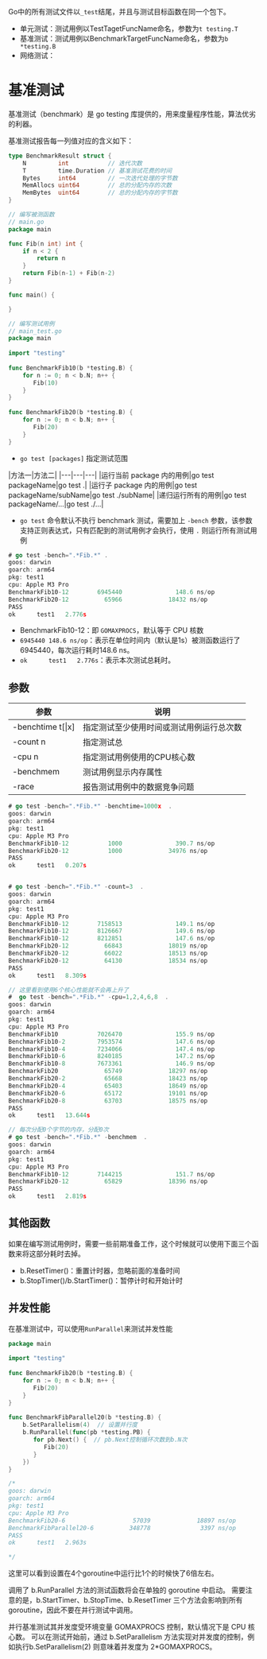 Go中的所有测试文件以`_test`结尾，并且与测试目标函数在同一个包下。
- 单元测试：测试用例以TestTagetFuncName命名，参数为`t testing.T`
- 基准测试：测试用例以BenchmarkTargetFuncName命名，参数为`b *testing.B`
- 网络测试：

# 基准测试

基准测试（benchmark）是 go testing 库提供的，用来度量程序性能，算法优劣的利器。

基准测试报告每一列值对应的含义如下：

```go
type BenchmarkResult struct {  
    N         int           // 迭代次数  
    T         time.Duration // 基准测试花费的时间  
    Bytes     int64         // 一次迭代处理的字节数  
    MemAllocs uint64        // 总的分配内存的次数  
    MemBytes  uint64        // 总的分配内存的字节数  
}
```

```go
// 编写被测函数
// main.go
package main

func Fib(n int) int {
	if n < 2 {
		return n
	}
	return Fib(n-1) + Fib(n-2)
}

func main() {

}

// 编写测试用例
// main_test.go
package main  
  
import "testing"  
  
func BenchmarkFib10(b *testing.B) {  
    for n := 0; n < b.N; n++ {  
       Fib(10)  
    }  
}  
  
func BenchmarkFib20(b *testing.B) {  
    for n := 0; n < b.N; n++ {  
       Fib(20)  
    }  
}
```

- `go test [packages]` 指定测试范围

|方法一|方法二|
|---|---|---|
|运行当前 package 内的用例|go test packageName|go test .|
|运行子 package 内的用例|go test packageName/subName|go test ./subName|
|递归运行所有的用例|go test packageName/...|go test ./...|

- `go test` 命令默认不执行 benchmark 测试，需要加上 `-bench` 参数，该参数支持正则表达式，只有匹配到的测试用例才会执行，使用 `.` 则运行所有测试用例
```go
# go test -bench=".*Fib.*" .
goos: darwin
goarch: arm64
pkg: test1
cpu: Apple M3 Pro
BenchmarkFib10-12        6945440               148.6 ns/op
BenchmarkFib20-12          65966             18432 ns/op
PASS
ok      test1   2.776s

```
- BenchmarkFib10-12：即 `GOMAXPROCS`，默认等于 CPU 核数
-  `6945440 148.6 ns/op`：表示在单位时间内（默认是1s）被测函数运行了6945440，每次运行耗时148.6 ns。
- `ok      test1   2.776s`：表示本次测试总耗时。
## 参数

| 参数                 | 说明                   |
| ------------------ | -------------------- |
| -benchtime t\[\|x] | 指定测试至少使用时间或测试用例运行总次数 |
| -count n           | 指定测试总                |
| -cpu n             | 指定测试用例使用的CPU核心数      |
| -benchmem          | 测试用例显示内存属性           |
| -race              | 报告测试用例中的数据竞争问题       |
```go
# go test -bench=".*Fib.*" -benchtime=1000x  .
goos: darwin
goarch: arm64
pkg: test1
cpu: Apple M3 Pro
BenchmarkFib10-12           1000               390.7 ns/op
BenchmarkFib20-12           1000             34976 ns/op
PASS
ok      test1   0.207s


# go test -bench=".*Fib.*" -count=3  .        
goos: darwin
goarch: arm64
pkg: test1
cpu: Apple M3 Pro
BenchmarkFib10-12        7158513               149.1 ns/op
BenchmarkFib10-12        8126667               149.6 ns/op
BenchmarkFib10-12        8212851               147.6 ns/op
BenchmarkFib20-12          66843             18019 ns/op
BenchmarkFib20-12          66022             18513 ns/op
BenchmarkFib20-12          64130             18534 ns/op
PASS
ok      test1   8.309s

// 这里看到使用6个核心性能就不会再上升了
#  go test -bench=".*Fib.*" -cpu=1,2,4,6,8  .
goos: darwin
goarch: arm64
pkg: test1
cpu: Apple M3 Pro
BenchmarkFib10           7026470               155.9 ns/op
BenchmarkFib10-2         7953574               147.6 ns/op
BenchmarkFib10-4         7234066               147.4 ns/op
BenchmarkFib10-6         8240185               147.2 ns/op
BenchmarkFib10-8         7673361               146.9 ns/op
BenchmarkFib20             65749             18297 ns/op
BenchmarkFib20-2           65668             18423 ns/op
BenchmarkFib20-4           65403             18649 ns/op
BenchmarkFib20-6           65172             19101 ns/op
BenchmarkFib20-8           63703             18575 ns/op
PASS
ok      test1   13.644s

// 每次分配0个字节的内存，分配0次
# go test -bench=".*Fib.*" -benchmem  .
goos: darwin
goarch: arm64
pkg: test1
cpu: Apple M3 Pro
BenchmarkFib10-12        7144215               151.7 ns/op             0 B/op          0 allocs/op
BenchmarkFib20-12          65829             18396 ns/op               0 B/op          0 allocs/op
PASS
ok      test1   2.819s

```
## 其他函数

如果在编写测试用例时，需要一些前期准备工作，这个时候就可以使用下面三个函数来将这部分耗时去掉。

- b.ResetTimer()：重置计时器，忽略前面的准备时间
- b.StopTimer()/b.StartTimer()：暂停计时和开始计时
## 并发性能

在基准测试中，可以使用`RunParallel`来测试并发性能

```go
package main  
  
import "testing"  
  
func BenchmarkFib20(b *testing.B) {  
    for n := 0; n < b.N; n++ {  
       Fib(20)  
    }  
}  
  
func BenchmarkFibParallel20(b *testing.B) {  
    b.SetParallelism(4)  // 设置并行度
    b.RunParallel(func(pb *testing.PB) {  
       for pb.Next() {  // pb.Next控制循环次数到b.N次
          Fib(20)  
       }  
    })  
}

/*
goos: darwin
goarch: arm64
pkg: test1
cpu: Apple M3 Pro
BenchmarkFib20-6                   57039             18897 ns/op
BenchmarkFibParallel20-6          348778              3397 ns/op
PASS
ok      test1   2.963s

*/
```

这里可以看到设置在4个goroutine中运行比1个的时候快了6倍左右。

调用了 b.RunParallel 方法的测试函数将会在单独的 goroutine 中启动。 需要注意的是，b.StartTimer、b.StopTime、b.ResetTimer 三个方法会影响到所有 goroutine，因此不要在并行测试中调用。

并行基准测试其并发度受环境变量 GOMAXPROCS 控制，默认情况下是 CPU 核心数。 可以在测试开始前，通过 b.SetParallelism 方法实现对并发度的控制，例如执行b.SetParallelism(2) 则意味着并发度为 2*GOMAXPROCS。